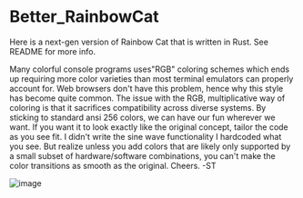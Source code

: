 # Better_RainbowCat
Here is a next-gen version of Rainbow Cat that is written in Rust. See README for more info.

Many colorful console programs uses"RGB" coloring schemes which ends up requiring more color varieties than most terminal emulators can properly account for. Web browsers don't have this problem, hence why this style has become quite common. The issue with the RGB, multiplicative way of coloring is that it sacrifices compatibility across diverse systems. By sticking to standard ansi 256 colors, we can have our fun wherever we want. If you want it to look exactly like the original concept, tailor the code as you see fit. I didn't write the sine wave functionality I hardcoded what you see. But realize unless you add colors that are likely only supported by a small subset of hardware/software combinations, you can't make the color transitions as smooth as the original. Cheers. -ST

![image](https://github.com/STashakkori/Better_RainbowCat/assets/4257899/ed117183-c190-4104-b320-25be633eef37)
